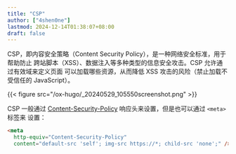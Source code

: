 ```yaml
---
title: "CSP"
author: ["4shen0ne"]
lastmod: 2024-12-14T01:38:07+08:00
draft: false
---
```


CSP，即内容安全策略（Content Security Policy），是一种网络安全标准，用于帮助防止
跨站脚本（XSS）、数据注入等多种类型的信息安全攻击。CSP 允许通过有效域来定义页面
可以加载哪些资源，从而降低 XSS 攻击的风险（禁止加载不受信任的 JavaScript）。

{{< figure src="/ox-hugo/_20240529_105550screenshot.png" >}}

CSP 一般通过 [Content-Security-Policy](https://developer.mozilla.org/zh-CN/docs/Web/HTTP/Headers/Content-Security-Policy) 响应头来设置，但是也可以通过 `<meta>` 标签来
设置：

```html
<meta
  http-equiv="Content-Security-Policy"
  content="default-src 'self'; img-src https://*; child-src 'none';" />
```
